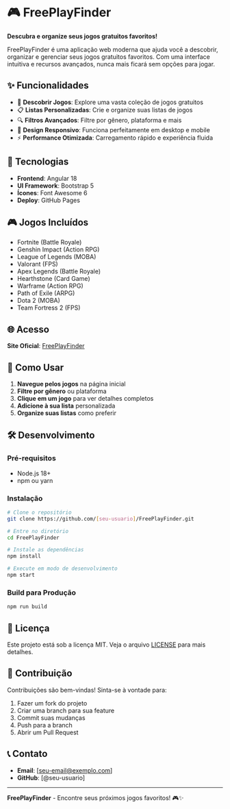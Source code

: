 # 🎮 FreePlayFinder

**Descubra e organize seus jogos gratuitos favoritos!**

FreePlayFinder é uma aplicação web moderna que ajuda você a descobrir, organizar e gerenciar seus jogos gratuitos favoritos. Com uma interface intuitiva e recursos avançados, nunca mais ficará sem opções para jogar.

## ✨ Funcionalidades

- 🎯 **Descobrir Jogos**: Explore uma vasta coleção de jogos gratuitos
- 📋 **Listas Personalizadas**: Crie e organize suas listas de jogos
- 🔍 **Filtros Avançados**: Filtre por gênero, plataforma e mais
- 📱 **Design Responsivo**: Funciona perfeitamente em desktop e mobile
- ⚡ **Performance Otimizada**: Carregamento rápido e experiência fluida

## 🚀 Tecnologias

- **Frontend**: Angular 18
- **UI Framework**: Bootstrap 5
- **Ícones**: Font Awesome 6
- **Deploy**: GitHub Pages

## 🎮 Jogos Incluídos

- Fortnite (Battle Royale)
- Genshin Impact (Action RPG)
- League of Legends (MOBA)
- Valorant (FPS)
- Apex Legends (Battle Royale)
- Hearthstone (Card Game)
- Warframe (Action RPG)
- Path of Exile (ARPG)
- Dota 2 (MOBA)
- Team Fortress 2 (FPS)

## 🌐 Acesso

**Site Oficial**: [FreePlayFinder](https://[seu-usuario].github.io/FreePlayFinder/)

## 📱 Como Usar

1. **Navegue pelos jogos** na página inicial
2. **Filtre por gênero** ou plataforma
3. **Clique em um jogo** para ver detalhes completos
4. **Adicione à sua lista** personalizada
5. **Organize suas listas** como preferir

## 🛠️ Desenvolvimento

### Pré-requisitos
- Node.js 18+
- npm ou yarn

### Instalação
```bash
# Clone o repositório
git clone https://github.com/[seu-usuario]/FreePlayFinder.git

# Entre no diretório
cd FreePlayFinder

# Instale as dependências
npm install

# Execute em modo de desenvolvimento
npm start
```

### Build para Produção
```bash
npm run build
```

## 📄 Licença

Este projeto está sob a licença MIT. Veja o arquivo [LICENSE](LICENSE) para mais detalhes.

## 🤝 Contribuição

Contribuições são bem-vindas! Sinta-se à vontade para:

1. Fazer um fork do projeto
2. Criar uma branch para sua feature
3. Commit suas mudanças
4. Push para a branch
5. Abrir um Pull Request

## 📞 Contato

- **Email**: [seu-email@exemplo.com]
- **GitHub**: [@seu-usuario]

---

**FreePlayFinder** - Encontre seus próximos jogos favoritos! 🎮✨ 